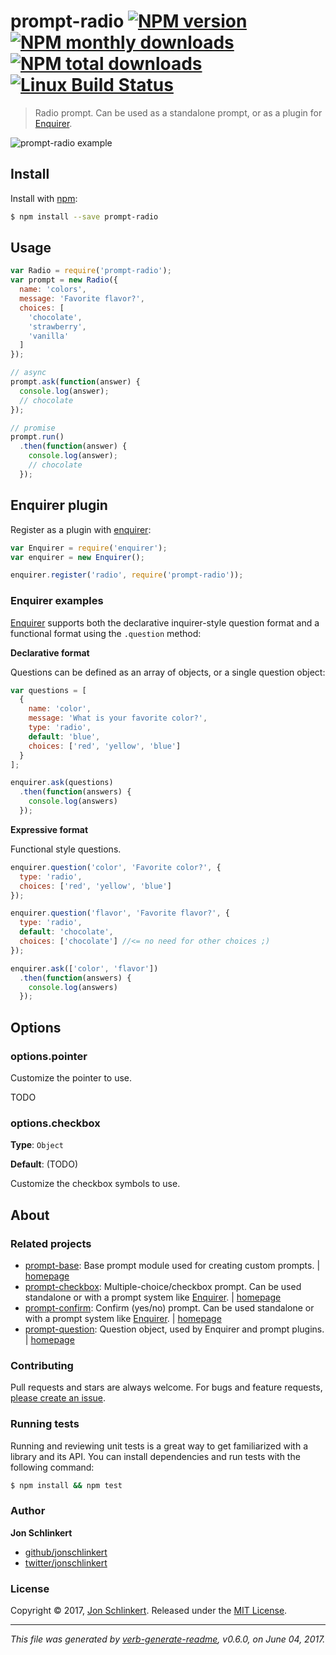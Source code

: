 # prompt-radio [![NPM version](https://img.shields.io/npm/v/prompt-radio.svg?style=flat)](https://www.npmjs.com/package/prompt-radio) [![NPM monthly downloads](https://img.shields.io/npm/dm/prompt-radio.svg?style=flat)](https://npmjs.org/package/prompt-radio) [![NPM total downloads](https://img.shields.io/npm/dt/prompt-radio.svg?style=flat)](https://npmjs.org/package/prompt-radio) [![Linux Build Status](https://img.shields.io/travis/enquirer/prompt-radio.svg?style=flat&label=Travis)](https://travis-ci.org/enquirer/prompt-radio)

> Radio prompt. Can be used as a standalone prompt, or as a plugin for [Enquirer](http://enquirer.io).

![prompt-radio example](https://raw.githubusercontent.com/enquirer/prompt-radio/master/docs/example.gif)

## Install

Install with [npm](https://www.npmjs.com/):

```sh
$ npm install --save prompt-radio
```

## Usage

```js
var Radio = require('prompt-radio');
var prompt = new Radio({
  name: 'colors',
  message: 'Favorite flavor?',
  choices: [
    'chocolate',
    'strawberry',
    'vanilla'
  ]
});

// async
prompt.ask(function(answer) {
  console.log(answer);
  // chocolate
});

// promise
prompt.run()
  .then(function(answer) {
    console.log(answer);
    // chocolate
  });
```

## Enquirer plugin

Register as a plugin with [enquirer](http://enquirer.io):

```js
var Enquirer = require('enquirer');
var enquirer = new Enquirer();

enquirer.register('radio', require('prompt-radio'));
```

### Enquirer examples

[Enquirer](http://enquirer.io) supports both the declarative inquirer-style question format and a functional format using the `.question` method:

**Declarative format**

Questions can be defined as an array of objects, or a single question object:

```js
var questions = [
  {
    name: 'color',
    message: 'What is your favorite color?',
    type: 'radio',
    default: 'blue',
    choices: ['red', 'yellow', 'blue']
  }
];

enquirer.ask(questions)
  .then(function(answers) {
    console.log(answers)
  });
```

**Expressive format**

Functional style questions.

```js
enquirer.question('color', 'Favorite color?', {
  type: 'radio',
  choices: ['red', 'yellow', 'blue']
});

enquirer.question('flavor', 'Favorite flavor?', {
  type: 'radio',
  default: 'chocolate',
  choices: ['chocolate'] //<= no need for other choices ;)
});

enquirer.ask(['color', 'flavor'])
  .then(function(answers) {
    console.log(answers)
  });
```

## Options

### options.pointer

Customize the pointer to use.

TODO

### options.checkbox

**Type**: `Object`

**Default**: (TODO)

Customize the checkbox symbols to use.

## About

### Related projects

* [prompt-base](https://www.npmjs.com/package/prompt-base): Base prompt module used for creating custom prompts. | [homepage](https://github.com/enquirer/prompt-base "Base prompt module used for creating custom prompts.")
* [prompt-checkbox](https://www.npmjs.com/package/prompt-checkbox): Multiple-choice/checkbox prompt. Can be used standalone or with a prompt system like [Enquirer](http://enquirer.io). | [homepage](https://github.com/enquirer/prompt-checkbox "Multiple-choice/checkbox prompt. Can be used standalone or with a prompt system like [Enquirer].")
* [prompt-confirm](https://www.npmjs.com/package/prompt-confirm): Confirm (yes/no) prompt. Can be used standalone or with a prompt system like [Enquirer](http://enquirer.io). | [homepage](https://github.com/enquirer/prompt-confirm "Confirm (yes/no) prompt. Can be used standalone or with a prompt system like [Enquirer].")
* [prompt-question](https://www.npmjs.com/package/prompt-question): Question object, used by Enquirer and prompt plugins. | [homepage](https://github.com/enquirer/prompt-question "Question object, used by Enquirer and prompt plugins.")

### Contributing

Pull requests and stars are always welcome. For bugs and feature requests, [please create an issue](../../issues/new).

### Running tests

Running and reviewing unit tests is a great way to get familiarized with a library and its API. You can install dependencies and run tests with the following command:

```sh
$ npm install && npm test
```

### Author

**Jon Schlinkert**

* [github/jonschlinkert](https://github.com/jonschlinkert)
* [twitter/jonschlinkert](https://twitter.com/jonschlinkert)

### License

Copyright © 2017, [Jon Schlinkert](https://github.com/jonschlinkert).
Released under the [MIT License](LICENSE).

***

_This file was generated by [verb-generate-readme](https://github.com/verbose/verb-generate-readme), v0.6.0, on June 04, 2017._